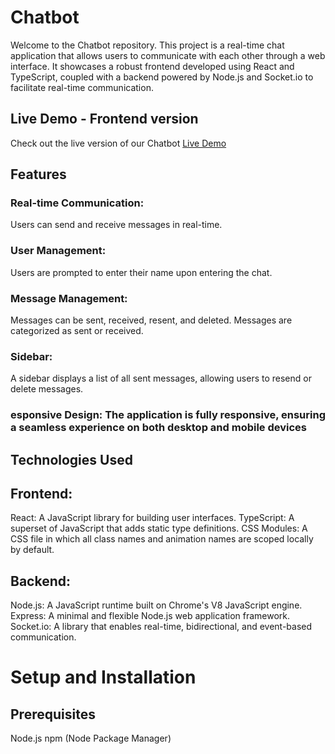 # Chatbot

Welcome to the Chatbot repository. 
This project is a real-time chat application that allows users to communicate with each other through a web interface. 
It showcases a robust frontend developed using React and TypeScript, coupled with a backend powered by Node.js and Socket.io to facilitate real-time communication.

## Live Demo - Frontend version 

Check out the live version of our Chatbot
[Live Demo](https://chatbot-henna-pi.vercel.app/) 

## Features

### Real-time Communication: 
Users can send and receive messages in real-time.
### User Management: 
Users are prompted to enter their name upon entering the chat.
### Message Management: 
Messages can be sent, received, resent, and deleted. Messages are categorized as sent or received.
### Sidebar: 
A sidebar displays a list of all sent messages, allowing users to resend or delete messages.
### esponsive Design: The application is fully responsive, ensuring a seamless experience on both desktop and mobile devices

## Technologies Used
## Frontend:
React: A JavaScript library for building user interfaces.
TypeScript: A superset of JavaScript that adds static type definitions.
CSS Modules: A CSS file in which all class names and animation names are scoped locally by default.

## Backend:
Node.js: A JavaScript runtime built on Chrome's V8 JavaScript engine.
Express: A minimal and flexible Node.js web application framework.
Socket.io: A library that enables real-time, bidirectional, and event-based communication.

# Setup and Installation
## Prerequisites
Node.js
npm (Node Package Manager)

